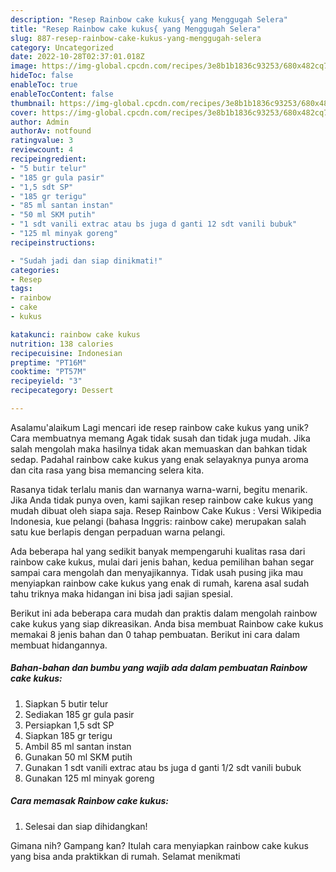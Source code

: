 ```yaml
---
description: "Resep Rainbow cake kukus{ yang Menggugah Selera"
title: "Resep Rainbow cake kukus{ yang Menggugah Selera"
slug: 887-resep-rainbow-cake-kukus-yang-menggugah-selera
category: Uncategorized
date: 2022-10-28T02:37:01.018Z
image: https://img-global.cpcdn.com/recipes/3e8b1b1836c93253/680x482cq70/rainbow-cake-kukus-foto-resep-utama.jpg
hideToc: false
enableToc: true
enableTocContent: false
thumbnail: https://img-global.cpcdn.com/recipes/3e8b1b1836c93253/680x482cq70/rainbow-cake-kukus-foto-resep-utama.jpg
cover: https://img-global.cpcdn.com/recipes/3e8b1b1836c93253/680x482cq70/rainbow-cake-kukus-foto-resep-utama.jpg
author: Admin
authorAv: notfound
ratingvalue: 3
reviewcount: 4
recipeingredient:
- "5 butir telur"
- "185 gr gula pasir"
- "1,5 sdt SP"
- "185 gr terigu"
- "85 ml santan instan"
- "50 ml SKM putih"
- "1 sdt vanili extrac atau bs juga d ganti 12 sdt vanili bubuk"
- "125 ml minyak goreng"
recipeinstructions:

- "Sudah jadi dan siap dinikmati!"
categories:
- Resep
tags:
- rainbow
- cake
- kukus

katakunci: rainbow cake kukus 
nutrition: 138 calories
recipecuisine: Indonesian
preptime: "PT16M"
cooktime: "PT57M"
recipeyield: "3"
recipecategory: Dessert

---
```



Asalamu'alaikum Lagi mencari ide resep rainbow cake kukus yang unik? Cara membuatnya memang Agak tidak susah dan tidak juga mudah. Jika salah mengolah maka hasilnya tidak akan memuaskan dan bahkan tidak sedap. Padahal rainbow cake kukus yang enak selayaknya punya aroma dan cita rasa yang bisa memancing selera kita.


Rasanya tidak terlalu manis dan warnanya warna-warni, begitu menarik. Jika Anda tidak punya oven, kami sajikan resep rainbow cake kukus yang mudah dibuat oleh siapa saja. Resep Rainbow Cake Kukus : Versi Wikipedia Indonesia, kue pelangi (bahasa Inggris: rainbow cake) merupakan salah satu kue berlapis dengan perpaduan warna pelangi.

Ada beberapa hal yang sedikit banyak mempengaruhi kualitas rasa dari rainbow cake kukus, mulai dari jenis bahan, kedua pemilihan bahan segar sampai cara mengolah dan menyajikannya. Tidak usah pusing jika mau menyiapkan rainbow cake kukus yang enak di rumah, karena asal sudah tahu triknya maka hidangan ini bisa jadi sajian spesial.


Berikut ini ada beberapa cara mudah dan praktis dalam mengolah rainbow cake kukus yang siap dikreasikan. Anda bisa membuat Rainbow cake kukus memakai 8 jenis bahan dan 0 tahap pembuatan. Berikut ini cara dalam membuat hidangannya.

<!--inarticleads1-->

##### Bahan-bahan dan bumbu yang wajib ada dalam pembuatan Rainbow cake kukus:

1. Siapkan 5 butir telur
1. Sediakan 185 gr gula pasir
1. Persiapkan 1,5 sdt SP
1. Siapkan 185 gr terigu
1. Ambil 85 ml santan instan
1. Gunakan 50 ml SKM putih
1. Gunakan 1 sdt vanili extrac atau bs juga d ganti 1/2 sdt vanili bubuk
1. Gunakan 125 ml minyak goreng




<!--inarticleads2-->

##### Cara memasak Rainbow cake kukus:


1. Selesai dan siap dihidangkan!



Gimana nih? Gampang kan? Itulah cara menyiapkan rainbow cake kukus yang bisa anda praktikkan di rumah. Selamat menikmati

